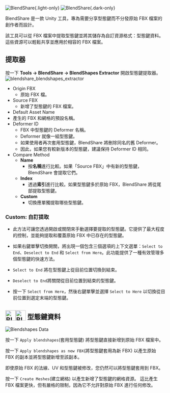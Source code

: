 ![BlendShare](/blendshare_light_mode.png){.light-only}
![BlendShare](/blendshare.png){.dark-only}

BlendShare 是一款 Unity 工具，專為需要分享型態鍵而不分發原始 FBX 檔案的創作者而設計。

該工具可以從 FBX 檔案中提取型態鍵並將其儲存為自訂資源格式：型態鍵資料。
這些資源可以輕鬆共享並應用於相容的 FBX 檔案。


## 提取器
按一下 **Tools -> BlendShare -> BlendShapes Extractor** 開啟型態鍵提取器。
![blendshare_blendshapes_extractor](/blendshare_blendshapes_extractor.png)

- Origin FBX
  - 原始 FBX 檔。
- Source FBX
  - 新增了型態鍵的 FBX 檔案。
- Default Asset Name
 - 產生的 FBX 和網格的預設名稱。
- Deformer ID
  - FBX 中型態鍵的 Deformer 名稱。
  - Deformer 就像一組型態鍵。
  - 如果使用者再次套用型態鍵，BlendShare 將刪除同名的舊 Deformer。
  - 因此，如果您有較新版本的型態鍵，建議保持 Deformer ID 相同。
- Compare Method
  - **Name**
    - 按**名稱**進行比較。如果「Source FBX」中有新的型態鍵，BlendShare 會提取它們。
  - **Index**
    - 透過**索引**進行比較。如果型態鍵多於原始 FBX，BlendShare 將從尾部提取型態鍵。
  - **Custom**
    - 切換應單獨提取哪些型態鍵。

### **Custom**: 自訂提取
- 此方法可讓您透過開啟或關閉來手動選擇要提取的型態鍵。它提供了最大程度的控制，並能夠提取和覆蓋原始 FBX 中已存在的型態鍵。

- 如果右鍵單擊切換開關，將出現一個包含三個選項的上下文選單：`Select to End`、`Deselect to End` 和 `Select from Here`。此功能提供了一種有效管理多個型態鍵的快速方法。

- `Select to End` 將在型態鍵上從目前位置切換到結束。
- `Deselect to End`將關閉從目前位置到結束的型態鍵。
- 按一下 `Select from Here`，然後右鍵單擊並選擇 `Select to Here` 以切換從目前位置到選定末端的型態鍵。

## <img class="dark-only" src="/blendshare_blendshapes_asset.png" alt="Blendshapes Data" style="width: 32px; height: 32px; vertical-align: -4px; display: inline;"/><img class="light-only" src="/blendshare_blendshapes_asset_light_mode.png" alt="Blendshapes Data" style="width: 32px; height: 32px; vertical-align: -4px; display: inline;"/> 型態鍵資料
![Blendshapes Data](/blendshapes_data_inspector.png)

按一下 `Apply blendshapes`(套用型態鍵) 將型態鍵直接新增到原始 FBX 檔案中。

按一下 `Apply blendshapes as new FBX`(將型態鍵套用為新 FBX) 以產生原始 FBX 的副本並將型態鍵新增至該副本。

即使原始 FBX 的法線、UV 和型態鍵被修改，您仍然可以將型態鍵套用到 FBX。

按一下 `Create Meshes`(建立網格) 以產生新增了型態鍵的網格資源。
這比產生 FBX 檔案更快，但有嚴格的限制，因為它不允許對原始 FBX 進行任何修改。